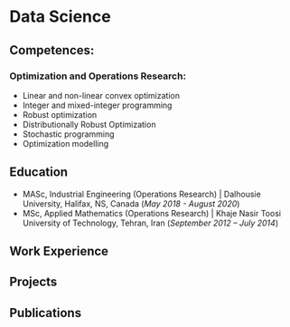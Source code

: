 # Data Science

## Competences: 
### Optimization and Operations Research:
- Linear and non-linear convex optimization
- Integer and mixed-integer programming
- Robust optimization
- Distributionally Robust Optimization
- Stochastic programming
- Optimization modelling

## Education
- MASc, Industrial Engineering (Operations Research) | Dalhousie University, Halifax, NS, Canada (_May 2018 - August 2020_)
- MSc, Applied Mathematics (Operations Research) | Khaje Nasir Toosi University of Technology, Tehran, Iran (_September 2012 – July 2014_)

## Work Experience

## Projects

## Publications
